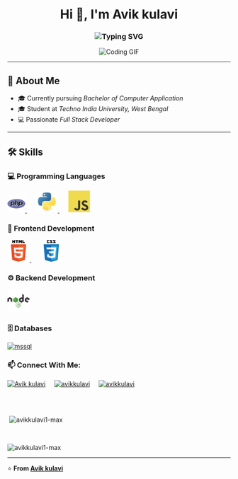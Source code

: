 <h1 align="center">Hi 👋, I'm Avik kulavi</h1>

<h3 align="center">
  <img src="https://readme-typing-svg.herokuapp.com?font=Fira+Code&size=22&pause=1000&color=00F7F7&center=true&vCenter=true&width=500&lines=Student+at+Techno+India+University;Full+Stack+Developer;Backend+%7C+Frontend+%7C+Database;Always+Learning+New+Things" alt="Typing SVG" />
</h3>

<p align="center">
  <img src="https://media.giphy.com/media/L1R1tvI9svkIWwpVYr/giphy.gif" alt="Coding GIF" width="500" />
</p>

---

## 🚀 About Me
- 🎓 Currently pursuing *Bachelor of Computer Application*
- 🎓 Student at *Techno India University, West Bengal*
- 💻 Passionate *Full Stack Developer*

---
## 🛠 Skills
### 💻 Programming Languages
<a href="https://www.php.net" target="_blank" rel="noreferrer"> <img src="https://raw.githubusercontent.com/devicons/devicon/master/icons/php/php-original.svg" alt="php" width="40" height="40"/> </a>&nbsp;&nbsp;&nbsp;&nbsp;
<a href="https://www.python.org" target="_blank" rel="noreferrer"> <img src="https://raw.githubusercontent.com/devicons/devicon/master/icons/python/python-original.svg" alt="python" width="50" height="50"/> </a>&nbsp;&nbsp;&nbsp;&nbsp;
<a href="https://developer.mozilla.org/en-US/docs/Web/JavaScript" target="_blank" rel="noreferrer"> <img src="https://raw.githubusercontent.com/devicons/devicon/master/icons/javascript/javascript-original.svg" alt="javascript" width="50" height="50"/> </a>
### 🎨 Frontend Development
<a href="https://www.w3.org/html/" target="_blank" rel="noreferrer"> <img src="https://raw.githubusercontent.com/devicons/devicon/master/icons/html5/html5-original-wordmark.svg" alt="html5" width="50" height="50"/> </a>&nbsp;&nbsp;&nbsp;&nbsp;
<a href="https://www.w3schools.com/css/" target="_blank" rel="noreferrer"> <img src="https://raw.githubusercontent.com/devicons/devicon/master/icons/css3/css3-original-wordmark.svg" alt="css3" width="50" height="50"/> </a>
### ⚙ Backend Development
<a href="https://nodejs.org" target="_blank" rel="noreferrer"> <img src="https://raw.githubusercontent.com/devicons/devicon/master/icons/nodejs/nodejs-original-wordmark.svg" alt="nodejs" width="50" height="50"/> </a>
### 🗄 Databases
</a> <a href="https://www.microsoft.com/en-us/sql-server" target="_blank" rel="noreferrer"> <img src="https://www.svgrepo.com/show/303229/microsoft-sql-server-logo.svg" alt="mssql" width="50" height="50"/> </a>
 
<h3 align="left">📫 Connect With Me:</h3>
<p align="left">
  <a href="https://www.facebook.com/av.v.899568" target="blank"><img align="center" src="https://raw.githubusercontent.com/rahuldkjain/github-profile-readme-generator/master/src/images/icons/Social/facebook.svg" alt="Avik kulavi" height="50" width="50" /></a>&nbsp;&nbsp;&nbsp;&nbsp;
<a href="https://instagram.com/avikkulavi" target="blank"><img align="center" src="https://raw.githubusercontent.com/rahuldkjain/github-profile-readme-generator/master/src/images/icons/Social/instagram.svg" alt="avikkulavi" height="50" width="50" /></a>&nbsp;&nbsp;&nbsp;&nbsp;
<a href="https://linkedin.com/in/avik-kulavi-075510369 " target="blank"><img align="center" src="https://raw.githubusercontent.com/rahuldkjain/github-profile-readme-generator/master/src/images/icons/Social/linked-in-alt.svg" alt="avikkulavi" height="50" width="50" /></a>
</p>
<br>
<br>
<p>&nbsp;<img align="center" src="https://github-readme-stats.vercel.app/api?username=avikkulavi1-max&show_icons=true&locale=en" alt="avikkulavi1-max" /></p>
<br>
<p><img align="center" src="https://github-readme-streak-stats.herokuapp.com/?user=avikkulavi1-max&" alt="avikkulavi1-max" /></p>


---

⭐ **From [Avik kulavi](https://github.com/avikkulavi1-max)**

